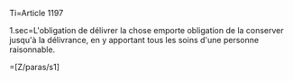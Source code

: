 Ti=Article 1197

1.sec=L'obligation de délivrer la chose emporte obligation de la conserver jusqu'à la délivrance, en y apportant tous les soins d'une personne raisonnable.

=[Z/paras/s1]